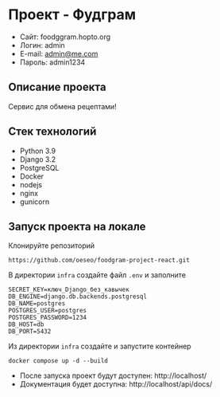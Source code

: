 # Проект - Фудграм

- Сайт: foodggram.hopto.org
- Логин: admin
- E-mail: admin@me.com
- Пароль: admin1234

## Описание проекта

Сервис для обмена рецептами!

## Стек технологий

- Python 3.9
- Django 3.2
- PostgreSQL
- Docker
- nodejs
- nginx
- gunicorn

## Запуск проекта на локале

Клонируйте репозиторий

```
https://github.com/oeseo/foodgram-project-react.git
```

В директории `infra` создайте файл `.env` и заполните

```
SECRET_KEY=ключ_Django_без_кавычек
DB_ENGINE=django.db.backends.postgresql
DB_NAME=postgres
POSTGRES_USER=postgres
POSTGRES_PASSWORD=1234
DB_HOST=db
DB_PORT=5432
```

Из директории `infra` создайте и запустите контейнер

```
docker compose up -d --build
```

- После запуска проект будут доступен: http://localhost/
- Документация будет доступна: http://localhost/api/docs/

